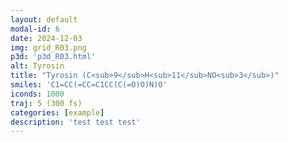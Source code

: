 ```yaml
---
layout: default
modal-id: 6
date: 2024-12-03
img: grid_R03.png
p3d: 'p3d_R03.html'
alt: Tyrosin
title: "Tyrosin (C<sub>9</sub>H<sub>11</sub>NO<sub>3</sub>)"
smiles: 'C1=CC(=CC=C1CC(C(=O)O)N)O'
iconds: 1000
traj: 5 (300 fs)
categories: [example]
description: 'test test test'
---
```

